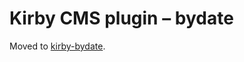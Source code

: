 Kirby CMS plugin – bydate
=========================

Moved to [kirby-bydate](https://github.com/fvsch/kirby-bydate).

